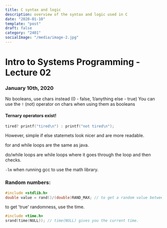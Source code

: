```yaml
---
title: C syntax and logic
description: overview of the syntax and logic used in C
date: "2020-01-10"
template: "post"
draft: false 
category: "2401"
socialImage: "/media/image-2.jpg"
---
```


# Intro to Systems Programming - Lecture 02

### January 10th, 2020

No booleans, use chars instead (0 - false, 1/anything else - true)
You can use the `!` (not) operator on chars when using them as booleans

#### Ternary operators exist! 
```C
tired? printf("tired\n") : printf("not tired\n");
```
However, simple if else statemets look nicer and are more readable.

for and while loops are the same as java.

do/while loops are while loops where it goes through the loop and then checks.

`-lm` when running gcc to use the math library.

### Random numbers:
```C
#include <stdlib.h>
double value = rand()/(double)RAND_MAX; // to get a random value between 0 and 1.
```

to get 'true' randomness, use the time.
```C
#include <time.h>
srand(time(NULL)); // time(NULL) gives you the current time.
```

